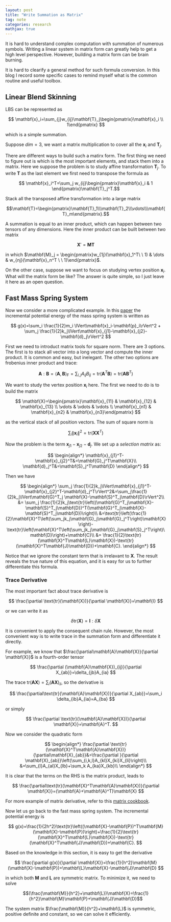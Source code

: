 ```yaml
---
layout: post
title: "Write Summation as Matrix"
tag: note
categories: research
mathjax: true
---
```


It is hard to understand complex computation with summation of numerous symbols. Writing a linear system in matrix form can greatly help to get a high level perspective. However, building a matrix form can be brain burning. 

It is hard to clearify a general method for such formula conversion. In this blog I record some specific cases to remind myself what is the common routine and useful toolbox. 

## Linear Blend Skinning

LBS can be represented as

$$
\mathbf{x}_i=\sum_{j}w_{ij}\mathbf{T}_j\begin{pmatrix}\mathbf{x}_i \\ 1\end{pmatrix}
$$

which is a simple summation. 

Suppose $dim=3$, we want a matrix multiplication to cover all the $\mathbf{x}_i$ and $\mathbf{T}_j$. 

There are different ways to build such a matirx form. The first thing we need to figure out is which is the most important elements, and stack them into a matrix. Here we suppose the problem is to study affine transformation $\mathbf{T}_j$. To write $\mathbf{T}$ as the last element we first need to transpose the formula as

$$
\mathbf{x}_i^T=\sum_j w_{ij}\begin{pmatrix}\mathbf{x}_i & 1 \end{pmatrix}\mathbf{T}_j^T.$$

Stack all the transposed affine transformation into a large matrix 

$$\mathbf{T}=\begin{pmatrix}\mathbf{T}_1\\\mathbf{T}_2\\\vdots\\\mathbf{T}_m\end{pmatrix}.$$

A summation is equal to an inner product, which can happen between two tensors of any dimensions. Here the inner product can be built between two matrix

$$
\mathbf{X}'=\mathbf{M}\mathbf{T}
$$

in which $\mathbf{M}_j = \begin{pmatrix}w_{1j}(\mathbf{x}_1^T\ \ 1) & \dots & w_{nj}(\mathbf{x}_n^T \ \ 1)\end{pmatrix}$. 

On the other case, suppose we want to focus on studying vertex position $\mathbf{x}_i$. What will the matrix form be like? The answer is quite simple, so I just leave it here as an open question.

## Fast Mass Spring System

Now we consider a more complicated example. In this [paper](https://users.cs.utah.edu/~ladislav/liu13fast/liu13fast.html) the incremental potential energy of the mass spring system is written as

$$
g(x)=\sum_i \frac{1}{2}m_i \lVert\mathbf{x}_i-\mathbf{p}_i\rVert^2 + \sum_j \frac{1}{2}k_j\lVert\mathbf{x}_{j1}-\mathbf{x}_{j2}-\mathbf{d}_j\rVert^2
$$

First we need to introduct matrix tools for square norm.  There are 3 options. The first is to stack all vector into a long vector and compute the inner product. It is common and easy, but inelegant. The other two options are frobenius inner product and trace:

$$
\mathbf{A}:\mathbf{B}=\langle \mathbf{A}, \mathbf{B} \rangle_{\text{F}}=\sum_{i,j}A_{ij}B_{ij} = \text{tr}(\mathbf{A}^T\mathbf{B})=\text{tr}(\mathbf{A}\mathbf{B}^T)
$$

We want to study the vertex position $\mathbf{x}_i$ here. The first we need to do is to build the matrix 

$$
\mathbf{X}=\begin{pmatrix}\mathbf{x}_{11} & \mathbf{x}_{12} & \mathbf{x}_{13} \\ \vdots & \vdots & \vdots \\ \mathbf{x}_{n1} & \mathbf{x}_{n2} & \mathbf{x}_{n3}\end{pmatrix}
$$

as the vertical stack of all position vectors. The sum of square norm is

$$
\sum_i \lVert\mathbf{x}_i\rVert^2=\text{tr}(\mathbf{X}\mathbf{X}^T)
$$

Now the problem is the term $\mathbf{x}_{j1}-\mathbf{x}_{j2}-\mathbf{d}_j$. We set up a *selection matrix* as:

$$
\begin{align*}
\mathbf{x}_{j1}^T-\mathbf{x}_{j2}^T&=\mathbf{G}_j^T\mathbf{X}\\
\mathbf{d}_j^T&=\mathbf{S}_j^T\mathbf{D}
\end{align*}
$$

Then we have

$$
\begin{align*}
\sum_j \frac{1}{2}k_j\lVert\mathbf{x}_{j1}^T-\mathbf{x}_{j2}^T-\mathbf{d}_j^T\rVert^2&=\sum_j\frac{1}{2}k_j\lVert\mathbf{G}^T_j \mathbf{X}-\mathbf{S}^T_j\mathbf{D}\rVert^2\\
&= \sum_j \frac{1}{2}k_j\text{tr}\left((\mathbf{G}^T_j\mathbf{X}-\mathbf{S}^T_j\mathbf{D})^T(\mathbf{G}^T_j\mathbf{X}-\mathbf{S}^T_j\mathbf{D})\right)\\
&=\text{tr}\left(\frac{1}{2}\mathbf{X}^T\left(\sum_jk_j\mathbf{G}_j\mathbf{G}_j^T\right)\mathbf{X}\right)-\text{tr}\left(\mathbf{X}^T\left(\sum_jk_j\mathbf{G}_j\mathbf{S}_j^T\right)\mathbf{D}\right)+\mathbf{C}\\
&= \frac{1}{2}\text{tr}(\mathbf{X}^T\mathbf{L}\mathbf{X})-\text{tr}(\mathbf{X}^T\mathbf{J}\mathbf{D})+\mathbf{C}.
\end{align*}
$$

Notice that we ignore the constant term that is irrelavant to $\mathbf{X}$. The result reveals the true nature of this equation, and it is easy for us to further differentiate this formula. 

### Trace Derivative

The most important fact about trace derivative is

$$
\frac{\partial \text{tr}(\mathbf{X})}{\partial \mathbf{X}}=\mathbf{I}
$$

or we can write it as

$$
\delta \text{tr}(\mathbf{X})=\mathbf{I}:\delta\mathbf{X}
$$

It is convenient to apply the consequent chain rule. However, the most convenient way is to write trace in the summation form and differentiate it directly.

For example, we know that $\frac{\partial\mathbf{A}\mathbf{X}}{\partial \mathbf{X}}$ is a fourth-order tensor 

$$
\frac{\partial (\mathbf{A}\mathbf{X})_{ij}}{\partial X_{ab}}=\delta_{jb}A_{ia}
$$

The trace $\text{tr}(\mathbf{A}\mathbf{X})=\sum_{i} (\mathbf{A}\mathbf{X})_{ii}$, so the derivative is

$$
\frac{\partial\text{tr}(\mathbf{A}\mathbf{X})}{\partial X_{ab}}=\sum_i \delta_{ib}A_{ia}=A_{ba}
$$

or simply

$$
\frac{\partial \text{tr}(\mathbf{A}\mathbf{X})}{\partial \mathbf{X}}=\mathbf{A}^T.
$$

Now we consider the quadratic form

$$
\begin{align*}
\frac{\partial \text{tr}(\mathbf{X}^T\mathbf{A}\mathbf{X})}{\partial\mathbf{X}_{ab}}&=\frac{\partial }{\partial \mathbf{X}_{ab}}\left(\sum_{i,k,l}A_{kl}X_{ki}X_{li}\right)\\
&=\sum_{l}A_{al}X_{lb}+\sum_k A_{ka}X_{kb}\\
\end{align*}
$$

It is clear that the terms on the RHS is the matrix product, leads to

$$
\frac{\partial\text{tr}(\mathbf{X}^T\mathbf{A}\mathbf{X})}{\partial \mathbf{X}}=(\mathbf{A}+\mathbf{A}^T)\mathbf{X}
$$

For more example of matrix derivative, refer to this [matrix cookbook](https://www.math.uwaterloo.ca/~hwolkowi/matrixcookbook.pdf).

Now let us go back to the fast mass spring system. The incremental potential energy is 

$$
g(x)=\frac{1}{2h^2}\text{tr}\left((\mathbf{X}-\mathbf{P})^T\mathbf{M}(\mathbf{X}-\mathbf{P})\right)+\frac{1}{2}\text{tr}(\mathbf{X}^T\mathbf{L}\mathbf{X})-\text{tr}(\mathbf{X}^T\mathbf{J}\mathbf{D})+\mathbf{C}.
$$

Based on the knowledge in this section, it is easy to get the derivative 

$$
\frac{\partial g(x)}{\partial \mathbf{X}}=\frac{1}{h^2}\mathbf{M}(\mathbf{X}-\mathbf{P})+\mathbf{L}\mathbf{X}-\mathbf{J}\mathbf{D}
$$

in which both $\mathbf{M}$ and $\mathbf{L}$ are symmetric matrix. To minimize it, we need to solve

$$(\frac{\mathbf{M}}{h^2}+\mathbf{L})\mathbf{X}=\frac{1}{h^2}\mathbf{M}\mathbf{P}+\mathbf{J}\mathbf{D}$$

The system matrix $\frac{\mathbf{M}}{h^2}+\mathbf{L}$ is symmetric, positive definite and constant, so we can solve it efficiently.

